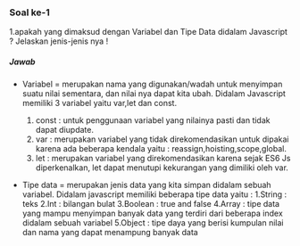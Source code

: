 ### Soal ke-1
1.apakah yang dimaksud dengan Variabel dan Tipe Data didalam Javascript ? Jelaskan jenis-jenis nya !
##### Jawab
* Variabel = merupakan nama  yang digunakan/wadah untuk menyimpan suatu nilai sementara, dan nilai nya dapat kita ubah. Didalam Javascript memiliki 3 variabel yaitu var,let dan const. 
  1. const : untuk penggunaan variabel yang nilainya pasti dan tidak dapat diupdate.
  2. var : merupakan variabel yang tidak direkomendasikan untuk dipakai karena ada beberapa kendala yaitu : reassign,hoisting,scope,global.
  3. let : merupakan variabel yang direkomendasikan karena sejak ES6 Js diperkenalkan, let dapat menutupi kekurangan yang dimiliki oleh var.
 
* Tipe data = merupakan jenis data yang kita simpan didalam sebuah variabel. Didalam javascript memiliki beberapa tipe data yaitu :
  1.String    : teks
  2.Int       : bilangan bulat
  3.Boolean   : true and false 
  4.Array     : tipe data yang mampu menyimpan banyak data yang terdiri dari beberapa index didalam sebuah variabel
  5.Object    : tipe daya yang berisi kumpulan nilai dan nama yang dapat menampung banyak data

      
